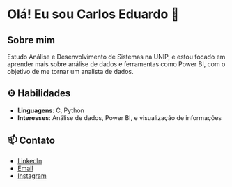 # Olá! Eu sou **Carlos Eduardo** 👋

## Sobre mim
Estudo Análise e Desenvolvimento de Sistemas na UNIP, e estou focado em aprender mais sobre análise de dados e ferramentas como Power BI, com o objetivo de me tornar um analista de dados.

## ⚙️ Habilidades
- **Linguagens**: C, Python
- **Interesses**: Análise de dados, Power BI, e visualização de informações

## 📫 Contato
- [LinkedIn](www.linkedin.com/in/carlos-eduardo-4a593323a)
- [Email](mailto:carlos.eduardo.dev1@gmail.com)
- [Instagram](https://www.instagram.com/carlos_.dev)


